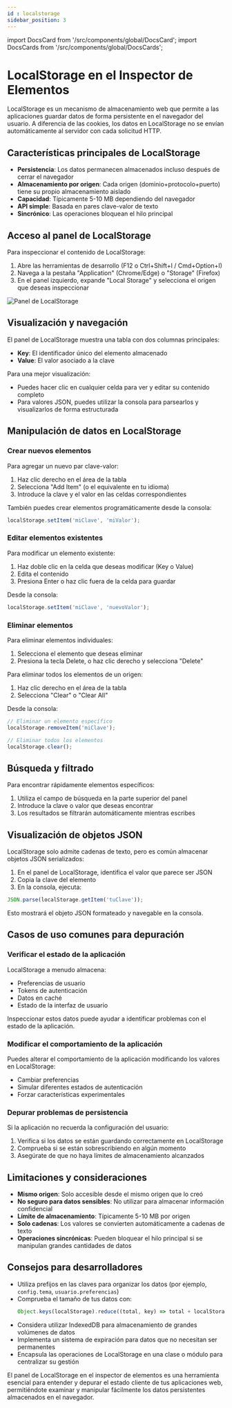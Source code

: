```yaml
---
id : localstorage
sidebar_position: 3
---
```


import DocsCard from '/src/components/global/DocsCard';
import DocsCards from '/src/components/global/DocsCards';

# LocalStorage en el Inspector de Elementos

LocalStorage es un mecanismo de almacenamiento web que permite a las aplicaciones guardar datos de forma persistente en el navegador del usuario. A diferencia de las cookies, los datos en LocalStorage no se envían automáticamente al servidor con cada solicitud HTTP.

## Características principales de LocalStorage

- **Persistencia**: Los datos permanecen almacenados incluso después de cerrar el navegador
- **Almacenamiento por origen**: Cada origen (dominio+protocolo+puerto) tiene su propio almacenamiento aislado
- **Capacidad**: Típicamente 5-10 MB dependiendo del navegador
- **API simple**: Basada en pares clave-valor de texto
- **Sincrónico**: Las operaciones bloquean el hilo principal

## Acceso al panel de LocalStorage

Para inspeccionar el contenido de LocalStorage:

1. Abre las herramientas de desarrollo (F12 o Ctrl+Shift+I / Cmd+Option+I)
2. Navega a la pestaña "Application" (Chrome/Edge) o "Storage" (Firefox)
3. En el panel izquierdo, expande "Local Storage" y selecciona el origen que deseas inspeccionar

![Panel de LocalStorage](https://via.placeholder.com/800x400)

## Visualización y navegación

El panel de LocalStorage muestra una tabla con dos columnas principales:
- **Key**: El identificador único del elemento almacenado
- **Value**: El valor asociado a la clave

Para una mejor visualización:
- Puedes hacer clic en cualquier celda para ver y editar su contenido completo
- Para valores JSON, puedes utilizar la consola para parsearlos y visualizarlos de forma estructurada

## Manipulación de datos en LocalStorage

### Crear nuevos elementos

Para agregar un nuevo par clave-valor:

1. Haz clic derecho en el área de la tabla
2. Selecciona "Add Item" (o el equivalente en tu idioma)
3. Introduce la clave y el valor en las celdas correspondientes

También puedes crear elementos programáticamente desde la consola:

```javascript
localStorage.setItem('miClave', 'miValor');
```

### Editar elementos existentes

Para modificar un elemento existente:

1. Haz doble clic en la celda que deseas modificar (Key o Value)
2. Edita el contenido
3. Presiona Enter o haz clic fuera de la celda para guardar

Desde la consola:

```javascript
localStorage.setItem('miClave', 'nuevoValor');
```

### Eliminar elementos

Para eliminar elementos individuales:

1. Selecciona el elemento que deseas eliminar
2. Presiona la tecla Delete, o haz clic derecho y selecciona "Delete"

Para eliminar todos los elementos de un origen:

1. Haz clic derecho en el área de la tabla
2. Selecciona "Clear" o "Clear All"

Desde la consola:

```javascript
// Eliminar un elemento específico
localStorage.removeItem('miClave');

// Eliminar todos los elementos
localStorage.clear();
```

## Búsqueda y filtrado

Para encontrar rápidamente elementos específicos:

1. Utiliza el campo de búsqueda en la parte superior del panel
2. Introduce la clave o valor que deseas encontrar
3. Los resultados se filtrarán automáticamente mientras escribes

## Visualización de objetos JSON

LocalStorage solo admite cadenas de texto, pero es común almacenar objetos JSON serializados:

1. En el panel de LocalStorage, identifica el valor que parece ser JSON
2. Copia la clave del elemento
3. En la consola, ejecuta:

```javascript
JSON.parse(localStorage.getItem('tuClave'));
```

Esto mostrará el objeto JSON formateado y navegable en la consola.

## Casos de uso comunes para depuración

### Verificar el estado de la aplicación

LocalStorage a menudo almacena:
- Preferencias de usuario
- Tokens de autenticación
- Datos en caché
- Estado de la interfaz de usuario

Inspeccionar estos datos puede ayudar a identificar problemas con el estado de la aplicación.

### Modificar el comportamiento de la aplicación

Puedes alterar el comportamiento de la aplicación modificando los valores en LocalStorage:
- Cambiar preferencias
- Simular diferentes estados de autenticación
- Forzar características experimentales

### Depurar problemas de persistencia

Si la aplicación no recuerda la configuración del usuario:
1. Verifica si los datos se están guardando correctamente en LocalStorage
2. Comprueba si se están sobrescribiendo en algún momento
3. Asegúrate de que no haya límites de almacenamiento alcanzados

## Limitaciones y consideraciones

- **Mismo origen**: Solo accesible desde el mismo origen que lo creó
- **No seguro para datos sensibles**: No utilizar para almacenar información confidencial
- **Límite de almacenamiento**: Típicamente 5-10 MB por origen
- **Solo cadenas**: Los valores se convierten automáticamente a cadenas de texto
- **Operaciones sincrónicas**: Pueden bloquear el hilo principal si se manipulan grandes cantidades de datos

## Consejos para desarrolladores

- Utiliza prefijos en las claves para organizar los datos (por ejemplo, `config.tema`, `usuario.preferencias`)
- Comprueba el tamaño de tus datos con:
  ```javascript
  Object.keys(localStorage).reduce((total, key) => total + localStorage[key].length, 0);
  ```
- Considera utilizar IndexedDB para almacenamiento de grandes volúmenes de datos
- Implementa un sistema de expiración para datos que no necesitan ser permanentes
- Encapsula las operaciones de LocalStorage en una clase o módulo para centralizar su gestión

El panel de LocalStorage en el inspector de elementos es una herramienta esencial para entender y depurar el estado cliente de tus aplicaciones web, permitiéndote examinar y manipular fácilmente los datos persistentes almacenados en el navegador.